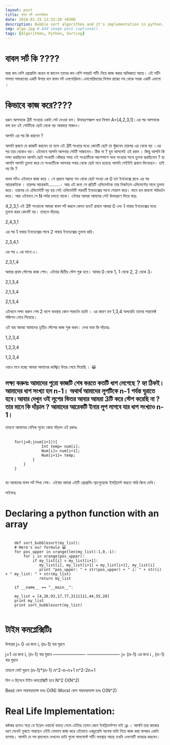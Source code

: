 ```yaml
---
layout: post
title: বাবল সর্ট এলগোরিদম
date: 2018-01-25 13:32:20 +0300
description: Bubble sort algorithms and it's implementation in python. # Add post description (optional)
img: algo.jpg # Add image post (optional)
tags: [Algorithms, Python, Sorting]
---
```

# বাবল সর্ট কি ????
যারা কম বেশি প্রোগ্রামিং করেন বা জানেন তাদের কম বেশি সবারই সর্টিং নিয়ে কাজ করার অভিজ্ঞতা আছে। এই সর্টিং সমস্যা সমাধানের একটি উপায় হল বাবল সর্ট এলগোরিদম।এলগোরিদমের বিশাল রাজ্যে সব থেকে সহজ একটি এলগো ।

# কিভাবে কাজ করে????
ধরুন আপনাকে 3টি সংখ্যার একটা সেট দেওয়া হল। উদাহরণস্বরুপ ধরে নিলাম A=[4,2,3,1]।এর পর আপনাকে বলা হল এই সেটটিকে ছোট থেকে বড় আকারে সাজাও।

আপনি এর পর কি করবেন ?

আপনি প্রথমে যে কাজটি করবেন তা হলে এই 3টি সংখ্যার মধ্যে কোনটি ছোট তা খুঁজবেন তারপর এর থেকে বড় ।এর পর তার থেকেও বড়। এইভাবে আপনি আপনার সেটটি সাজাবেন। ঠিক না ? হুম আসলেই এই রকম । কিন্তু আপনি কি লক্ষ্য করছিলেন আপনি ছোট সংখ্যাটি খোঁজার সময় ওই সংখ্যাটিকে আশেপাশে অন্য সংখ্যার সাথে তুলনা করছিলেন ? হা আপনি আপনি তুলনা করে যে সংখ্যাটিকে আপনার সবার থেকে ছোট মনে হয়েছে আপনি সেইটাই প্রথমে লিখেছেন। তাই নয় কি ?

বাবল সর্টও এইভাবে কাজ করে । সে প্রথমে সম্ভাব্য সব থেকে ছোট সংখ্যা কে 0 তম ইনডেক্সে রাখে এর পর আরেকটাকে । তারপর আরেকটা………। আর এই জন্য সে প্রতিটি এলিমেন্টকে তার নিকটতম এলিমেন্টের সাথে তুলনা করে। তারপর যে এলিমেন্টটি বড় হয় সেই এলিমেন্টটি পরবর্তী ইনডেক্সের সাথে সোয়াপ করে। মানে হল জায়গা পরিবর্তন করে। আর এইভাবে সে N পর্যন্ত চলতে থাকে। এইবার আমরা আমদের সেই উদাহরণে ফিরে যায়ঃ

4,2,3,1 এই 3টি সংখ্যাকে আমরা বাবল সর্ট করলে কেমন হবে? প্রথমে আমরা 0 এবং 1 নাম্বার ইনডেক্সের মধ্যে তুলনা করব কোনটি বড়। তাহলে দাঁড়ায়ঃ

2,4,3,1

এর পর  1 নাম্বার ইনডেক্সের সাথে 2 নাম্বার ইনডেক্সের তুলনা করি।

2,3,4,1

এর পর ২ এর সাথে ৩।

2,3,1,4

আমার প্রথম স্টেপের কাজ শেষ। এইবার দ্বিতীয় স্টেপ শুরু হবে। আবার 0 থেকে 1, 1 থেকে 2, 2 থেকে 3।

2,1,3,4

2,1,3,4

2,1,3,4

এইখানে লক্ষ্য করুন শেষ 2 ধাপে অবস্থার কোন পরবর্তন হয়নি । এর কারণ হল 1,3,4 অলরেডি তাদের পারফেক্ট পজিশন পেয়ে গিয়েছে।

এই বার আমরা আমাদের তৃতীয় স্টেপের কাজ শুরু করব। দেখা যাক কি দাঁড়ায়ঃ

1,2,3,4

1,2,3,4

1,2,3,4

ওয়াও মনে হচ্ছে আমরা আমাদের কাঙ্খিত উত্তর পেয়ে গিয়েছি । 😀

## লক্ষ্য করুনঃ আমাদের পুরো কাজটি শেষ করতে কতটি ধাপ লেগেছে ? হ্যা ঠিকই। আমাদের ধাপ সংখ্যা হল n-1। অথার্থ আমাদের লুপটিকে n-1 পর্যন্ত ঘুরাতে হবে।আবার দেখুন ওই লুপের ভিতর আবার আমরা 3টি করে স্টেপ করেছি না ? তার মানে কি দাঁড়াল ? আমাদের আরেকটি ইনার লুপ লাগবে যার ধাপ সংখ্যাও n-1।
তাহলে আমাদের বেসিক সুডো কোড দাঁড়াল এই রকমঃ

<pre>
  <code class="python">
    for(j=0;j<n-1;j++){  
        for(i= 0;i<n-1;i++){  
            if(Num[i]>num[i+1]){  
                Int temp= num[i];  
                Num[i]= num[i+1];  
                Num[i+1]= temp;  
            }  
        }  
    }
  </code>
</pre>

হ্যা আমাদের বাবল সর্ট শিখা শেষ। এইবার আমরা এইটি প্রোগ্রামিং ল্যাংগুয়েজে ইমপ্লিমেন্ট করতে পারি কিনা দেখি।

পাইথনঃ
# Declaring a python function with an array

<pre>
  <code class="python">
    def sort_bubblesort(my_list):
    # Here's our formula 😀
    for pos_upper in xrange(len(my_list)-1,0,-1):
        for i in xrange(pos_upper):
            if my_list[i] > my_list[i+1]:
               my_list[i], my_list[i+1] = my_list[i+1], my_list[i]
               print "pos_upper: " + str(pos_upper) + " i: " + str(i) + " my_list: " + str(my_list)
               return my_list

    if __name__ == "__main__":

    my_list = [4,26,93,17,77,3111111,44,55,20]
    print my_list
    print sort_bubblesort(my_list)
  </code>
</pre>



# টাইম কমপ্লেক্সিটিঃ

উপরের j= 0 এর জন্য i, (n-1) বার ঘুরবে

j=1 এর জন্য i, (n-1) বার ঘুরবে
———————-
———————-
j= (n-1) এর জন্য i , (n-1) বার ঘুরবে

তাহলে মোট ঘুরবে
(n-1)*(n-1)
n^2-n-n+1
n^2-2n+1

বিগ ও হিসেবে টাইম কমপ্লেক্সিটি হবে N^2
O(N^2)

Best কেস পারফরম্যান্স হলঃ O(N)
Worst কেস পারফরম্যান্স হলঃ O(N^2)

# Real Life Implementation:

কষ্টকর হলেও সত্য যে ইয়েল ওয়ার্ল্ডে বলতে গেলে এইটার তেমন কোন ইমপ্লিমেন্টশন নাই :p । আপনি তার কাজের ধরণ দেখেই বুঝতে পারছেন এইটা যেভাবে কাজ করে এইভাবে একচুয়েলি অনেক ডাটা নিয়ে কাজ করা অসম্ভব একটা ব্যাপার। আপনি যে সব প্রবলেমে দেখবেন ডাটা গুলো অলমোস্ট সর্টিং অবস্থায় আছে তখনি এলগোটি ব্যবহার করবেন।
